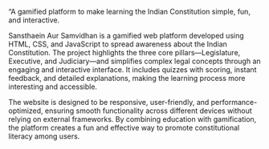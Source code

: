 “A gamified platform to make learning the Indian Constitution simple, fun, and interactive.

Sansthaein Aur Samvidhan is a gamified web platform developed using HTML, CSS, and JavaScript to spread awareness about the Indian Constitution.
The project highlights the three core pillars—Legislature, Executive, and Judiciary—and simplifies complex legal concepts through an engaging and interactive interface.
It includes quizzes with scoring, instant feedback, and detailed explanations, making the learning process more interesting and accessible.

The website is designed to be responsive, user-friendly, and performance-optimized, ensuring smooth functionality across different devices without relying on external frameworks.
By combining education with gamification, the platform creates a fun and effective way to promote constitutional literacy among users.
